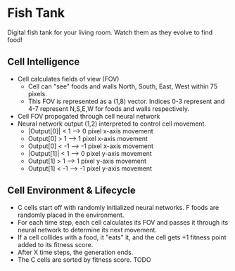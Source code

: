 # Fish Tank
Digital fish tank for your living room. Watch them as they evolve to find food!<br>

## Cell Intelligence
* Cell calculates fields of view (FOV)
  * Cell can "see" foods and walls North, South, East, West within 75 pixels.
  * This FOV is represented as a (1,8) vector. Indices 0-3 represent and 4-7 represent N,S,E,W for foods and walls respectively.
* Cell FOV propogated through cell neural network
* Neural network output (1,2) interpreted to control cell movement.
  * |Output[0]| < 1 --> 0 pixel x-axis movement
  * Output[0] > 1 --> 1 pixel x-axis movement
  * Output[0] < -1 --> -1 pixel x-axis movement
  * |Output[1]| < 1 --> 0 pixel y-axis movement
  * Output[1] > 1 --> 1 pixel y-axis movement
  * Output[1] < -1 --> -1 pixel y-axis movement

## Cell Environment & Lifecycle
* C cells start off with randomly initialized neural networks. F foods are randomly placed in the environment. 
* For each time step, each cell calculates its FOV and passes it through its neural network to determine its next movement.
* If a cell collides with a food, it "eats" it, and the cell gets +1 fitness point added to its fitness score.
* After X time steps, the generation ends. 
* The C cells are sorted by fitness score. TODO


